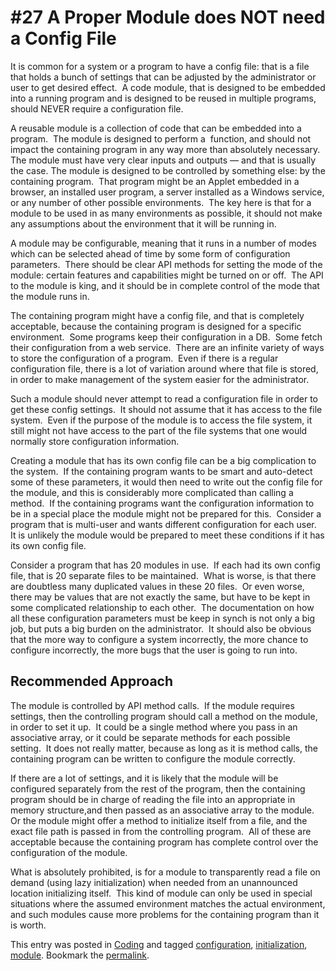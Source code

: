 #  #27 A Proper Module does NOT need a Config File

It is common for a system or a program to have a config file: that is a file that holds a bunch of settings that can be adjusted by the administrator or user to get desired effect.  A code module, that is designed to be embedded into a running program and is designed to be reused in multiple programs, should NEVER require a configuration file.  

A reusable module is a collection of code that can be embedded into a program.  The module is designed to perform a  function, and should not impact the containing program in any way more than absolutely necessary.  The module must have very clear inputs and outputs — and that is usually the case. The module is designed to be controlled by something else: by the containing program.  That program might be an Applet embedded in a browser, an installed user program, a server installed as a Windows service, or any number of other possible environments.  The key here is that for a module to be used in as many environments as possible, it should not make any assumptions about the environment that it will be running in. 

A module may be configurable, meaning that it runs in a number of modes which can be selected ahead of time by some form of configuration parameters.  There should be clear API methods for setting the mode of the module: certain features and capabilities might be turned on or off.  The API to the module is king, and it should be in complete control of the mode that the module runs in.  

The containing program might have a config file, and that is completely acceptable, because the containing program is designed for a specific environment.  Some programs keep their configuration in a DB.  Some fetch their configuration from a web service.  There are an infinite variety of ways to store the configuration of a program.  Even if there is a regular configuration file, there is a lot of variation around where that file is stored, in order to make management of the system easier for the administrator.  

Such a module should never attempt to read a configuration file in order to get these config settings.  It should not assume that it has access to the file system.  Even if the purpose of the module is to access the file system, it still might not have access to the part of the file systems that one would normally store configuration information.  

Creating a module that has its own config file can be a big complication to the system.  If the containing program wants to be smart and auto-detect some of these parameters, it would then need to write out the config file for the module, and this is considerably more complicated than calling a method.  If the containing programs want the configuration information to be in a special place the module might not be prepared for this.  Consider a program that is multi-user and wants different configuration for each user.  It is unlikely the module would be prepared to meet these conditions if it has its own config file.  

Consider a program that has 20 modules in use.  If each had its own config file, that is 20 separate files to be maintained.  What is worse, is that there are doubtless many duplicated values in these 20 files.  Or even worse, there may be values that are not exactly the same, but have to be kept in some complicated relationship to each other.  The documentation on how all these configuration parameters must be keep in synch is not only a big job, but puts a big burden on the administrator.  It should also be obvious that the more way to configure a system incorrectly, the more chance to configure incorrectly, the more bugs that the user is going to run into.

## Recommended Approach

The module is controlled by API method calls.  If the module requires settings, then the controlling program should call a method on the module, in order to set it up.  It could be a single method where you pass in an associative array, or it could be separate methods for each possible setting.  It does not really matter, because as long as it is method calls, the containing program can be written to configure the module correctly.  

If there are a lot of settings, and it is likely that the module will be configured separately from the rest of the program, then the containing program should be in charge of reading the file into an appropriate in memory structure,and then passed as an associative array to the module.  Or the module might offer a method to initialize itself from a file, and the exact file path is passed in from the controlling program.  All of these are acceptable because the containing program has complete control over the configuration of the module.  

What is absolutely prohibited, is for a module to transparently read a file on demand (using lazy initialization) when needed from an unannounced location initializing itself.  This kind of module can only be used in special situations where the assumed environment matches the actual environment, and such modules cause more problems for the containing program than it is worth.

This entry was posted in [Coding](https://agiletribe.purplehillsbooks.com/category/coding/) and tagged [configuration](https://agiletribe.purplehillsbooks.com/tag/configuration/), [initialization](https://agiletribe.purplehillsbooks.com/tag/initialization/), [module](https://agiletribe.purplehillsbooks.com/tag/module/). Bookmark the [permalink](https://agiletribe.purplehillsbooks.com/2012/03/23/27-a-proper-module-does-not-need-a-config-file/ "Permalink to #27 A Proper Module does NOT need a Config File").